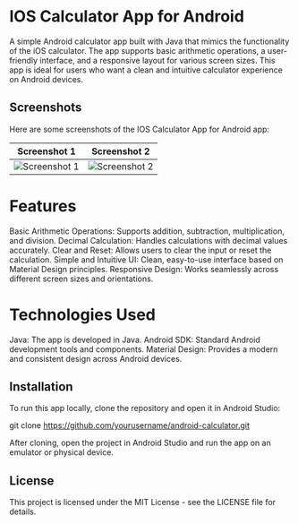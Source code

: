 # IOS Calculator App for Android

A simple Android calculator app built with Java that mimics the functionality of the iOS calculator. The app supports basic arithmetic operations, a user-friendly interface, and a responsive layout for various screen sizes. This app is ideal for users who want a clean and intuitive calculator experience on Android devices.

## Screenshots

Here are some screenshots of the IOS Calculator App for Android app:

| Screenshot 1 | Screenshot 2 |
|--------------|--------------|
| ![Screenshot 1](https://raw.githubusercontent.com/noureddinne21/Calculator-iOS-16/refs/heads/main/Screenshot_2024-11-05-19-31-14-223_com.example.calculator.jpg) | ![Screenshot 2](https://raw.githubusercontent.com/noureddinne21/Calculator-iOS-16/refs/heads/main/Screenshot_2024-11-05-19-31-45-720_com.example.calculator.jpg) |


# Features

Basic Arithmetic Operations: Supports addition, subtraction, multiplication, and division.
Decimal Calculation: Handles calculations with decimal values accurately.
Clear and Reset: Allows users to clear the input or reset the calculation.
Simple and Intuitive UI: Clean, easy-to-use interface based on Material Design principles.
Responsive Design: Works seamlessly across different screen sizes and orientations.

# Technologies Used

Java: The app is developed in Java.
Android SDK: Standard Android development tools and components.
Material Design: Provides a modern and consistent design across Android devices.

## Installation
To run this app locally, clone the repository and open it in Android Studio:

git clone https://github.com/yourusername/android-calculator.git

After cloning, open the project in Android Studio and run the app on an emulator or physical device.

## License
This project is licensed under the MIT License - see the LICENSE file for details.
